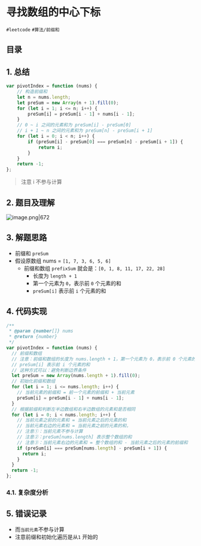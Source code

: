 
# 寻找数组的中心下标

`#leetcode` `#算法/前缀和`  


## 目录
<!-- toc -->
 ## 1. 总结 

```javascript hl:8,9,11
var pivotIndex = function (nums) {
    // 构造前缀和
    let n = nums.length;
    let preSum = new Array(n + 1).fill(0);
    for (let i = 1; i <= n; i++) {
        preSum[i] = preSum[i - 1] + nums[i - 1];
    }
    // 0 ~ i 之间的元素和为 preSum[i] - preSum[0]
    // i + 1 ~ n 之间的元素和为 preSum[n] - preSum[i + 1]
    for (let i = 0; i < n; i++) {
        if (preSum[i] - preSum[0] === preSum[n] - preSum[i + 1]) {
            return i;
        }
    }
    return -1;
};
```

>  注意 i 不参与计算

## 2. 题目及理解

![image.png|672](https://832-1310531898.cos.ap-beijing.myqcloud.com/806cae66a6a82c0cf9ac12cab22d1c66.png)

## 3. 解题思路

- 前缀和 `preSum`
- 假设原数组 nums = `[1, 7, 3, 6, 5, 6]`
   - 前缀和数组 `prefixSum` 就会是：`[0, 1, 8, 11, 17, 22, 28]`
      - 长度为 `length + 1 ` 
      - 第一个元素为 `0`，表示前 `0` 个元素的和
      - `preSum[i]` 表示前 `i` 个元素的和

## 4. 代码实现

```javascript
/**
 * @param {number[]} nums
 * @return {number}
 */
var pivotIndex = function (nums) {
  // 前缀和数组
  // 注意：前缀和数组的长度为 nums.length + 1，第一个元素为 0，表示前 0 个元素的和
  // preSum[i] 表示前 i 个元素的和
  // 这种方式可以：避免判断边界条件
  let preSum = new Array(nums.length + 1).fill(0);
  // 初始化前缀和数组
  for (let i = 1; i <= nums.length; i++) {
    // 当前元素的前缀和 = 前一个元素的前缀和 + 当前元素
    preSum[i] = preSum[i - 1] + nums[i - 1];
  }
  // 根据前缀和判断左半边数组和右半边数组的元素和是否相同
  for (let i = 0; i < nums.length; i++) {
    // 当前元素之前的元素和 = 当前元素之后的元素的和
    // 当前元素右边的元素和 = 当前元素之前的元素的和，
    // 注意①：当前元素不参与计算
    // 注意②：preSum[nums.length] 表示整个数组的和
    // 注意③：当前元素右边的元素和 = 整个数组的和 - 当前元素之后的元素的前缀和
    if (preSum[i] === preSum[nums.length] - preSum[i + 1]) {
      return i;
    }
  }
  return -1;
};
```

### 4.1. 复杂度分析

## 5. 错误记录

- 而`当前元素`不参与计算
- 注意前缀和初始化遍历是从`1` 开始的

